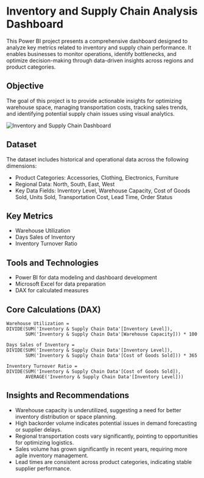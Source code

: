 # Inventory and Supply Chain Analysis Dashboard

This Power BI project presents a comprehensive dashboard designed to analyze key metrics related to inventory and supply chain performance. It enables businesses to monitor operations, identify bottlenecks, and optimize decision-making through data-driven insights across regions and product categories.

## Objective

The goal of this project is to provide actionable insights for optimizing warehouse space, managing transportation costs, tracking sales trends, and identifying potential supply chain issues using visual analytics.

![Inventory and Supply Chain Dashboard](https://github.com/Anokhi-hirsch/Inventory_Supply_Chain_Analysis/blob/main/Screenshot%202025-05-05%20204633.jpg?raw=true)

## Dataset

The dataset includes historical and operational data across the following dimensions:
- Product Categories: Accessories, Clothing, Electronics, Furniture  
- Regional Data: North, South, East, West  
- Key Data Fields: Inventory Level, Warehouse Capacity, Cost of Goods Sold, Units Sold, Transportation Cost, Lead Time, Order Status  

## Key Metrics

- Warehouse Utilization  
- Days Sales of Inventory  
- Inventory Turnover Ratio  

## Tools and Technologies

- Power BI for data modeling and dashboard development  
- Microsoft Excel for data preparation  
- DAX for calculated measures  

## Core Calculations (DAX)

```DAX
Warehouse Utilization = 
DIVIDE(SUM('Inventory & Supply Chain Data'[Inventory Level]),
       SUM('Inventory & Supply Chain Data'[Warehouse Capacity])) * 100

Days Sales of Inventory = 
DIVIDE(SUM('Inventory & Supply Chain Data'[Inventory Level]),
       SUM('Inventory & Supply Chain Data'[Cost of Goods Sold])) * 365

Inventory Turnover Ratio = 
DIVIDE(SUM('Inventory & Supply Chain Data'[Cost of Goods Sold]),
       AVERAGE('Inventory & Supply Chain Data'[Inventory Level]))
```

## Insights and Recommendations

- Warehouse capacity is underutilized, suggesting a need for better inventory distribution or space planning.  
- High backorder volume indicates potential issues in demand forecasting or supplier delays.  
- Regional transportation costs vary significantly, pointing to opportunities for optimizing logistics.  
- Sales volume has grown significantly in recent years, requiring more agile inventory management.  
- Lead times are consistent across product categories, indicating stable supplier performance.
